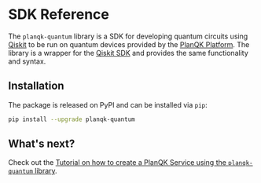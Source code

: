 # SDK Reference

The `planqk-quantum` library is a SDK for developing quantum circuits using [Qiskit](https://pypi.org/project/qiskit) to be run on quantum devices 
provided by the [PlanQK Platform](https://docs.platform.planqk.de).
The library is a wrapper for the [Qiskit SDK](https://github.com/Qiskit/qiskit-metapackage) and provides the same functionality and syntax.

## Installation

The package is released on PyPI and can be installed via `pip`:

```bash
pip install --upgrade planqk-quantum
```

## What's next?
Check out the [Tutorial on how to create a PlanQK Service using the `planqk-quantum` library](../../tutorials/tutorial-qiskit.md).